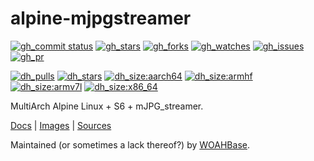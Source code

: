 # alpine-mjpgstreamer

[![gh_commit status][201]][151]
[![gh_stars][202]][152]
[![gh_forks][203]][153]
[![gh_watches][204]][154]
[![gh_issues][216]][166]
[![gh_pr][217]][167]

[![dh_pulls][205]][155]
[![dh_stars][206]][156]
[![dh_size:aarch64][208]][158]
[![dh_size:armhf][210]][160]
[![dh_size:armv7l][209]][159]
[![dh_size:x86_64][207]][157]
<!--[![dh_size:i386][211]][161]-->
<!--[![dh_size:loong64][212]][162]-->
<!--[![dh_size:ppc64le][213]][163]-->
<!--[![dh_size:riscv64][214]][164]-->
<!--[![dh_size:s390x][215]][165]-->

MultiArch Alpine Linux + S6 + mJPG_streamer.

[Docs][112] | [Images][155] | [Sources][151]

Maintained (or sometimes a lack thereof?) by [WOAHBase][110].

[110]: https://woahbase.online/
[112]: https://woahbase.online/images/alpine-mjpgstreamer/

[151]: https://github.com/woahbase/alpine-mjpgstreamer
[152]: https://github.com/woahbase/alpine-mjpgstreamer/stargazers
[153]: https://github.com/woahbase/alpine-mjpgstreamer/network/members
[154]: https://github.com/woahbase/alpine-mjpgstreamer/watchers
[155]: https://hub.docker.com/r/woahbase/alpine-mjpgstreamer
[156]: https://hub.docker.com/r/woahbase/alpine-mjpgstreamer
[157]: https://hub.docker.com/r/woahbase/alpine-mjpgstreamer/tags?name=x86_64&ordering=last_updated
[158]: https://hub.docker.com/r/woahbase/alpine-mjpgstreamer/tags?name=aarch64&ordering=last_updated
[159]: https://hub.docker.com/r/woahbase/alpine-mjpgstreamer/tags?name=armv7l&ordering=last_updated
[160]: https://hub.docker.com/r/woahbase/alpine-mjpgstreamer/tags?name=armhf&ordering=last_updated
[161]: https://hub.docker.com/r/woahbase/alpine-mjpgstreamer/tags?name=i386&ordering=last_updated
[162]: https://hub.docker.com/r/woahbase/alpine-mjpgstreamer/tags?name=loong64&ordering=last_updated
[163]: https://hub.docker.com/r/woahbase/alpine-mjpgstreamer/tags?name=ppc64le&ordering=last_updated
[164]: https://hub.docker.com/r/woahbase/alpine-mjpgstreamer/tags?name=riscv64&ordering=last_updated
[165]: https://hub.docker.com/r/woahbase/alpine-mjpgstreamer/tags?name=s390x&ordering=last_updated
[166]: https://github.com/woahbase/alpine-mjpgstreamer/issues
[167]: https://github.com/woahbase/alpine-mjpgstreamer/pulls

[201]: https://img.shields.io/github/last-commit/woahbase/alpine-mjpgstreamer?color=brightgreen&style=flat-square&logo=github
[202]: https://img.shields.io/github/stars/woahbase/alpine-mjpgstreamer?color=brightgreen&style=flat-square&logo=github
[203]: https://img.shields.io/github/forks/woahbase/alpine-mjpgstreamer?color=brightgreen&style=flat-square&logo=github
[204]: https://img.shields.io/github/watchers/woahbase/alpine-mjpgstreamer?color=brightgreen&style=flat-square&logo=github
[205]: https://img.shields.io/docker/pulls/woahbase/alpine-mjpgstreamer?color=brightgreen&style=flat-square&logo=docker&label=pulls
[206]: https://img.shields.io/docker/stars/woahbase/alpine-mjpgstreamer?color=brightgreen&style=flat-square&logo=docker&label=stars
[207]: https://img.shields.io/docker/image-size/woahbase/alpine-mjpgstreamer/x86_64?label=x86_64&color=brightgreen&style=flat-square&logo=docker
[208]: https://img.shields.io/docker/image-size/woahbase/alpine-mjpgstreamer/aarch64?label=aarch64&color=brightgreen&style=flat-square&logo=docker
[209]: https://img.shields.io/docker/image-size/woahbase/alpine-mjpgstreamer/armv7l?label=armv7l&color=brightgreen&style=flat-square&logo=docker
[210]: https://img.shields.io/docker/image-size/woahbase/alpine-mjpgstreamer/armhf?label=armhf&color=brightgreen&style=flat-square&logo=docker
[211]: https://img.shields.io/docker/image-size/woahbase/alpine-mjpgstreamer/i386?label=i386&color=brightgreen&style=flat-square&logo=docker
[212]: https://img.shields.io/docker/image-size/woahbase/alpine-mjpgstreamer/loong64?label=loong64&color=brightgreen&style=flat-square&logo=docker
[213]: https://img.shields.io/docker/image-size/woahbase/alpine-mjpgstreamer/ppc64le?label=ppc64le&color=brightgreen&style=flat-square&logo=docker
[214]: https://img.shields.io/docker/image-size/woahbase/alpine-mjpgstreamer/riscv64?label=riscv64&color=brightgreen&style=flat-square&logo=docker
[215]: https://img.shields.io/docker/image-size/woahbase/alpine-mjpgstreamer/s390x?label=s390x&color=brightgreen&style=flat-square&logo=docker
[216]: https://img.shields.io/github/issues/woahbase/alpine-mjpgstreamer?color=brightgreen&style=flat-square&logo=github
[217]: https://img.shields.io/github/issues-pr/woahbase/alpine-mjpgstreamer?color=brightgreen&style=flat-square&logo=github
